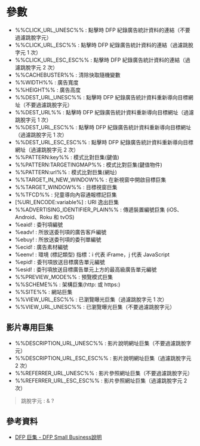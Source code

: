# 參數

* %%CLICK_URL_UNESC%% : 點擊時 DFP 紀錄廣告統計資料的連結（不要過濾跳脫字元）
* %%CLICK_URL_ESC%% : 點擊時 DFP 紀錄廣告統計資料的連結（過濾跳脫字元 1 次）
* %%CLICK_URL_ESC_ESC%% : 點擊時 DFP 紀錄廣告統計資料的連結（過濾跳脫字元 2 次）
* %%CACHEBUSTER%% : 清除快取隨機變數
* %%WIDTH%% : 廣告寬度
* %%HEIGHT%% : 廣告高度
* %%DEST_URL_UNESC%% : 點擊時 DFP 紀錄廣告統計資料重新導向目標網址（不要過濾跳脫字元）
* %%DEST_URL%% : 點擊時 DFP 紀錄廣告統計資料重新導向目標網址（過濾跳脫字元 1 次）
* %%DEST_URL_ESC%% : 點擊時 DFP 紀錄廣告統計資料重新導向目標網址（過濾跳脫字元 1 次）
* %%DEST_URL_ESC_ESC%% : 點擊時 DFP 紀錄廣告統計資料重新導向目標網址（過濾跳脫字元 2 次）
* %%PATTERN:key%% : 模式比對巨集(鍵值)
* %%PATTERN:TARGETINGMAP%% : 模式比對巨集(鍵值物件)
* %%PATTERN:url%% : 模式比對巨集(網址)
* %%TARGET_IN_NEW_WINDOW%% : 在新視窗中開啟目標巨集
* %%TARGET_WINDOW%% : 目標視窗巨集
* %%TFCD%% : 兒童導向內容通報標記巨集
* [%URI_ENCODE:variable%] : URI 逸出巨集
* %%ADVERTISING_IDENTIFIER_PLAIN%% : 傳遞裝置編號巨集 (iOS、Android、Roku 和 tvOS)
* %eaid! : 委刊項編號
* %eadv! : 所放送委刊項的廣告客戶編號
* %ebuy! : 所放送委刊項的委刊單編號
* %ecid! : 廣告素材編號
* %eenv! : 環境 (標記類型) 指標：i 代表 iFrame，j 代表 JavaScript
* %epid! : 委刊項放送目標廣告單元編號
* %esid! : 委刊項放送目標廣告單元上方的最高級廣告單元編號
* %%PREVIEW_MODE%% : 預覽模式巨集
* %%SCHEME%% : 架構巨集(http: 或 https:)
* %%SITE%% : 網站巨集
* %%VIEW_URL_ESC%% : 已瀏覽曝光巨集（過濾跳脫字元 1 次）
* %%VIEW_URL_UNESC%% : 已瀏覽曝光巨集（不要過濾跳脫字元）

## 影片專用巨集

* %%DESCRIPTION_URL_UNESC%% : 影片說明網址巨集（不要過濾跳脫字元）
* %%DESCRIPTION_URL_ESC_ESC%% : 影片說明網址巨集（過濾跳脫字元 2 次）
* %%REFERRER_URL_UNESC%% : 影片參照網址巨集（不要過濾跳脫字元）
* %%REFERRER_URL_ESC_ESC%% : 影片參照網址巨集（過濾跳脫字元 2 次）


> 跳脫字元 : & ?


## 參考資料
* [DFP 巨集 - DFP Small Business說明](https://support.google.com/dfp_sb/answer/2376981?hl=zh-Hant)